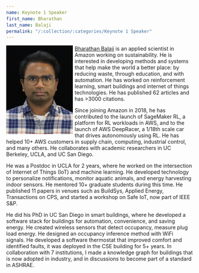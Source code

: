 ```yaml
---
name: Keynote 1 Speaker
first_name: Bharathan
last_name: Balaji
permalink: "/:collection/:categories/Keynote 1 Speaker"
---
```


<img align="left" src="/assets/images/bharathan-balaji.jpeg" width="180" style="margin-right: 5px">

[Bharathan Balaji](https://www.linkedin.com/in/bharathanbalaji/) is an applied scientist in Amazon working on sustainability. He is interested in developing methods and systems that help make the world a better place: by reducing waste, through education, and with automation. He has worked on reinforcement learning, smart buildings and internet of things technologies. He has published 62 articles and has >3000 citations.

Since joining Amazon in 2018, he has contributed to the launch of SageMaker RL, a platform for RL workloads in AWS, and to the launch of AWS DeepRacer, a 1/18th scale car that drives autonomously using RL. He has helped 10+ AWS customers in supply chain, computing, industrial control, and many others. He collaborates with academic researchers in UC Berkeley, UCLA, and UC San Diego. 

He was a Postdoc in UCLA for 2 years, where he worked on the intersection of Internet of Things (IoT) and machine learning. He developed technology to personalize notifications, monitor aquatic animals, and energy harvesting indoor sensors. He mentored 10+ graduate students during this time. He published 11 papers in venues such as BuildSys, Applied Energy, Transactions on CPS, and started a workshop on Safe IoT, now part of IEEE S&P.

He did his PhD in UC San Diego in smart buildings, where he developed a software stack for buildings for automation, convenience, and saving energy. He created wireless sensors that detect occupancy, measure plug load energy. He designed an occupancy inference method with WiFi signals. He developed a software thermostat that improved comfort and identified faults, it was deployed in the CSE building for 5+ years. In collaboration with 7 institutions, I made a knowledge graph for buildings that is now adopted in industry, and in discussions to become part of a standard in ASHRAE.